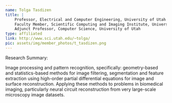```yaml
---
name: Tolga Tasdizen
title: |
    Professor, Electrical and Computer Engineering, University of Utah
    Faculty Member, Scientific Computing and Imaging Institute, University of Utah
    Adjunct Professor, Computer Science, University of Utah
type: affiliated
link: http://www.sci.utah.edu/~tolga/
pic: assets/img/member_photos/t_tasdizen.png
---
```


Research Summary:

Image processing and pattern recognition, specifically: geometry-based and statistics-based methods for image filtering, segmentation and feature extraction using high-order partial differential equations for image and surface reconstruction. Applying these methods to problems in biomedical imaging, particularly neural circuit reconstruction from very large-scale microscopy image datasets.
